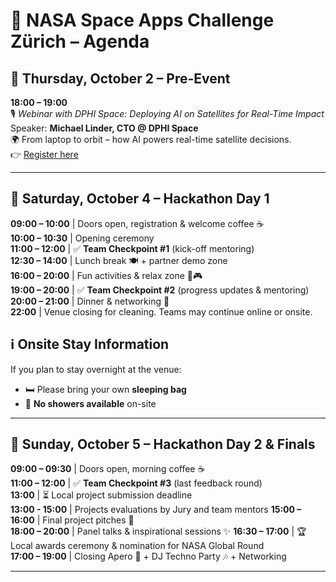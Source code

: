 # 🚀 NASA Space Apps Challenge Zürich – Agenda

## 📅 Thursday, October 2 – Pre-Event
**18:00 – 19:00**  
🎙️ *Webinar with DPHI Space: Deploying AI on Satellites for Real-Time Impact*  
Speaker: **Michael Linder, CTO @ DPHI Space**  
🌍 From laptop to orbit – how AI powers real-time satellite decisions.  
👉 [Register here](https://linkly.link/2FcRs)

---

## 📅 Saturday, October 4 – Hackathon Day 1
**09:00 – 10:00** | Doors open, registration & welcome coffee ☕  
**10:00 – 10:30** | Opening ceremony   
**11:00 – 12:00** | ✅ **Team Checkpoint #1** (kick-off mentoring)  
**12:30 – 14:00** | Lunch break 🍽️ + partner demo zone  
**16:00 – 20:00** | Fun activities & relax zone 🎲🎮  
**19:00 – 20:00** | ✅ **Team Checkpoint #2** (progress updates & mentoring)  
**20:00 – 21:00** | Dinner & networking 🍕  
**22:00** | Venue closing for cleaning. Teams may continue online or onsite. 

## ℹ️ Onsite Stay Information
If you plan to stay overnight at the venue:  
- 🛏️ Please bring your own **sleeping bag**  
- 🚿 **No showers available** on-site  

---

## 📅 Sunday, October 5 – Hackathon Day 2 & Finals
**09:00 – 09:30** | Doors open, morning coffee ☕  
**11:00 – 12:00** | ✅ **Team Checkpoint #3** (last feedback round)  
**13:00** | ⏳ Local project submission deadline  
**13:00 - 15:00** | Projects evaluations by Jury and team mentors
**15:00 – 16:00** | Final project pitches 🎤  
**18:00 – 20:00** | Panel talks & inspirational sessions ✨ 
**16:30 – 17:00** | 🏆 Local awards ceremony & nomination for NASA Global Round  
**17:00 – 19:00** | Closing Apero 🥂 + DJ Techno Party 🎶 + Networking  

---

